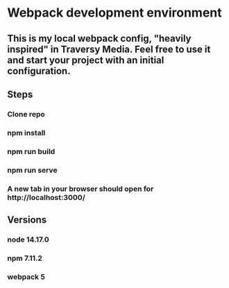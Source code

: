 # Webpack development environment

## This is my local webpack config, "heavily inspired" in Traversy Media. Feel free to use it and start your project with an initial configuration.

## Steps
### Clone repo
### npm install
### npm run build
### npm run serve
### A new tab in your browser should open for http://localhost:3000/

## Versions
### node 14.17.0
### npm 7.11.2
### webpack 5

